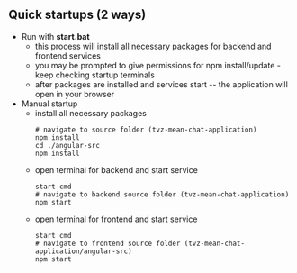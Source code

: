 ## Quick startups (2 ways)
- Run with **start.bat**
  - this process will install all necessary packages for backend and frontend services
  - you may be prompted to give permissions for npm install/update - keep checking startup terminals
  - after packages are installed and services start -- the application will open in your browser
- Manual startup
  - install all necessary packages
    ```
    # navigate to source folder (tvz-mean-chat-application)
    npm install
    cd ./angular-src
    npm install
    ```
  - open terminal for backend and start service
    ```
    start cmd
    # navigate to backend source folder (tvz-mean-chat-application)
    npm start
    ```
  - open terminal for frontend and start service
    ```
    start cmd
    # navigate to frontend source folder (tvz-mean-chat-application/angular-src)
    npm start
    ```
